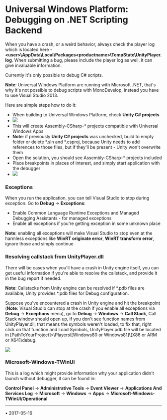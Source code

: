 ﻿Universal Windows Platform: Debugging on .NET Scripting Backend
=============================

When you have a crash, or a weird behavior, always check the player log which is located here - **&lt;user&gt;\AppData\Local\Packages\<productname&gt;\TempState\UnityPlayer.log**. When submitting a bug, please include the player log as well, it can give invaluable information.

Currently it's only possible to debug C# scripts.

**Note**: Universal Windows Platform are running with Microsoft .NET, that's why it's not possible to debug scripts with MonoDevelop, instead you have to use Visual Studio 2013.

Here are simple steps how to do it:

* When building to Universal Windows Platform, check **Unity C# projects**
* ![](../uploads/Main/WSADebugging1.png) 
* This will create Assembly-CSharp-* projects compatible with Universal Windows Apps
* **Note**: if previously **Unity C# projects** was unchecked, build to empty folder or delete *.sln and *.csproj, because Unity needs to add references to those files, but if they'll be present - Unity won't overwrite them
* Open the solution, you should see Assembly-CSharp-* projects included
* Place breakpoints in places of interest, and simply start application with the debugger
* ![](../uploads/Main/WSADebugging2.png) 


### Exceptions

When you run the application, you can tell Visual Studio to stop during exception. Go to **Debug** -> **Exceptions**:

* Enable Common Language Runtime Exceptions and Managed Debugging Assistants - for managed exceptions
* Enable all exceptions if you're getting exception in some unknown place

**Note**: enabling all exceptions will make Visual Studio to stop even at the harmless exceptions like **WinRT originate error**, **WinRT transform error**, ignore those and simply continue

### Resolving callstack from UnityPlayer.dll

There will be cases when you'll have a crash in Unity engine itself, you can get useful information if you're able to resolve the callstack, and provide it in the bug report if needed.

**Note**: Callstacks from Unity engine can be resolved if *.pdb files are available, Unity provides *.pdb files for Debug configuration.

Suppose you've encountered a crash in Unity engine and hit the breakpoint (**Note**: Visual Studio can stop at the crash if you enable all exceptions via **Debug** -> **Exceptions** menu), go to **Debug** -> **Windows** -> **Call Stack**, Call Stack window should open up, if you don't see function names from UnityPlayer.dll, that means the symbols weren't loaded, to fix that, right click on that function and Load Symbols, UnityPlayer.pdb file will be located in [PathToYourProject]>\Players\\[Windows80 or Windows81]\\[X86 or ARM or X64]\debug.

![](../uploads/Main/WSADebugging3.png) 

### Microsoft-Windows-TWinUI
This is a log which might provide information why your application didn't launch without debugger, it can be found in:

**Control Panel** -> **Administrative Tools** -> **Event Viewer** -> **Applications And Services Log** -> **Microsoft** -> **Windows** -> **Apps** -> **Microsoft-Windows-TWinUI/Operational**

---
<span class="page-edit">• 2017-05-16  <!-- include IncludeTextAmendPageNoEdit --></span><br/>